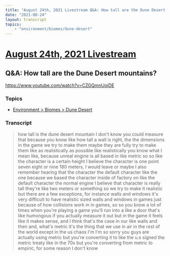 ```yaml
---
title: "August 24th, 2021 Livestream Q&A: How tall are the Dune Desert mountains?"
date: "2021-08-24"
layout: transcript
topics:
    - "environment/biomes/dune-desert"
---
```

# [August 24th, 2021 Livestream](../2021-08-24.md)
## Q&A: How tall are the Dune Desert mountains?
https://www.youtube.com/watch?v=CZGQmnUojDE

### Topics
* [Environment > Biomes > Dune Desert](../topics/environment/biomes/dune-desert.md)

### Transcript

> how tall is the dune desert mountain I don't know you could measure that because you know like how tall a wall is right, the the dimensions in the game we try to make them maybe they are fully try to make them like as realistically as possible like realistically you know what I mean like, because unreal engine is all based in like metric so so like the character is a certain height I believe the character is one point seven eight or nine 180 meters, I would leave or maybe I also remember hearing that the character the default character like the one because we based the character inside of factory on like the default character the normal engine I believe that character is really tall they're like two meters or something so we try to make it realistic but there are a few exceptions, for instance walls and windows it's very difficult to have realistic sized walls and windows in games just because of how collisions work in in games, so so you know a lot of times when you're playing a game you'll run into a like a door that's like humongous if you actually measure it out but in the game it feels like it makes sense, and I think that's the case in our like walls and then and, what's metric it's the thing that we use in air in the rest of the world except in the us chaos I'm I'm so sorry you guys are actually using metric but you're converting it to like the u.s signed the metric treaty like in the 70s but you're converting from metric to empiric, for some reason I don't know
